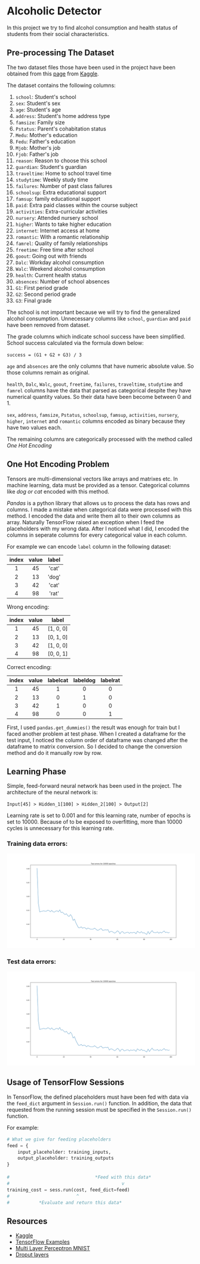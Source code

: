 # Alcoholic Detector
In this project we try to find alcohol consumption and health status of students from their social characteristics.

## Pre-processing The Dataset
The two dataset files those have been used in the project have been obtained from this [page][dataset] from [Kaggle][kaggle]. 

The dataset contains the following columns:

1.  `school`: Student's school
2.  `sex`: Student's sex 
3.  `age`: Student's age
4.  `address`: Student's home address type
5.  `famsize`: Family size
6.  `Pstatus`: Parent's cohabitation status
7.  `Medu`: Mother's education
8.  `Fedu`: Father's education
9.  `Mjob`: Mother's job
10. `Fjob`: Father's job
11. `reason`: Reason to choose this school
12. `guardian`: Student's guardian
13. `traveltime`: Home to school travel time
14. `studytime`: Weekly study time
15. `failures`: Number of past class failures
16. `schoolsup`: Extra educational support
17. `famsup`: family educational support
18. `paid`: Extra paid classes within the course subject
19. `activities`: Extra-curricular activities
20. `nursery`: Attended nursery school 
21. `higher`: Wants to take higher education
22. `internet`: Internet access at home
23. `romantic`: With a romantic relationship
24. `famrel`: Quality of family relationships
25. `freetime`: Free time after school
26. `goout`: Going out with friends
27. `Dalc`: Workday alcohol consumption
28. `Walc`: Weekend alcohol consumption
29. `health`: Current health status
30. `absences`: Number of school absences
31. `G1`: First period grade
31. `G2`: Second period grade
32. `G3`: Final grade

The school is not important because we will try to find the generalized alcohol consumption. Unnecessary columns like `school`, `guardian` and `paid` have been removed from dataset.

The grade columns which indicate school success have been simplified. School success calculated via the formula down below:

`success = (G1 + G2 + G3) / 3`

`age` and `absences` are the only columns that have numeric absolute value. So those columns remain as original.

`health`, `Dalc`, `Walc`, `goout`, `freetime`, `failures`, `traveltime`, `studytime` and `famrel` columns have the data that parsed as categorical despite they have numerical quantity values. So their data have been become between 0 and 1.

`sex`, `address`, `famsize`, `Pstatus`, `schoolsup`, `famsup`, `activities`, `nursery`, `higher`, `internet` and `romantic` columns encoded as binary because they have two values each.

The remaining columns are categorically processed with the method called *One Hot Encoding*

## One Hot Encoding Problem
Tensors are multi-dimensional vectors like arrays and matrixes etc. In machine learning, data must be provided as a tensor. Categorical columns like *dog or cat* encoded with this method.
    
*Pandas* is a python library that allows us to process the data has rows and columns. I made a mistake when categorical data were processed with this method. I encoded the data and write them all to their own columns as array. Naturally TensorFlow raised an exception when I feed the placeholders with my wrong data. After I noticed what I did, I encoded the columns in seperate columns for every categorical value in each column. 

For example we can encode `label` column in the following dataset:

| index | value | label |
| :---: | :---: | :---: |
| 1     | 45    | 'cat' |
| 2     | 13    | 'dog' |
| 3     | 42    | 'cat' |
| 4     | 98    | 'rat' |

Wrong encoding:


| index | value | label     |
| :---: | :---: | :-------: |
| 1     | 45    | [1, 0, 0] |
| 2     | 13    | [0, 1, 0] |
| 3     | 42    | [1, 0, 0] |
| 4     | 98    | [0, 0, 1] |


Correct encoding:


| index | value | labelcat | labeldog | labelrat |
| :---: | :---: | :------: | :------: | :------: |
| 1     | 45    | 1        | 0        | 0        |
| 2     | 13    | 0        | 1        | 0        |
| 3     | 42    | 1        | 0        | 0        |
| 4     | 98    | 0        | 0        | 1        |


First, I used `pandas.get_dummies()` the result was enough for train but I faced another problem at test phase. When I created a dataframe for the test input, I noticed the column order of dataframe was changed after the dataframe to matrix conversion. So I decided to change the conversion method and do it manually row by row.

## Learning Phase
Simple, feed-forward neural network has been used in the project. The architecture of the neural network is: 

`Input[45] > Hidden_1[100] > Hidden_2[100] > Output[2]`

Learning rate is set to 0.001 and for this learning rate, number of epochs is set to 10000. Because of to be exposed to overfitting, more than 10000 cycles is unnecessary for this learning rate.


### Training data errors:
![Training errors](/outputs/test_errors.png)

### Test data errors:
![Test errors](/outputs/test_errors.png)

## Usage of TensorFlow Sessions

In TensorFlow, the defined placeholders must have been fed with data via the `feed_dict` argument in `Session.run()` function. In addition, the data that requested from the running session must be specified in the `Session.run()` function.

For example:

``` python
# What we give for feeding placeholders
feed = {
    input_placeholder: training_inputs,
    output_placeholder: training_outputs
}

#                                *Feed with this data*
#                                          v
training_cost = sess.run(cost, feed_dict=feed)
#                         ^ 
#           *Evaluate and return this data*
```

## Resources
- [Kaggle][kaggle]
- [TensorFlow Examples](https://github.com/aymericdamien/TensorFlow-Examples) 
- [Multi Layer Perceptron MNIST](https://leonardoaraujosantos.gitbooks.io/artificial-inteligence/content/multi_layer_perceptron_mnist.html)  
- [Droput layers](https://leonardoaraujosantos.gitbooks.io/artificial-inteligence/content/dropout_layer.html)

[dataset]: https://www.kaggle.com/uciml/student-alcohol-consumption
[kaggle]: https://www.kaggle.com/datasets